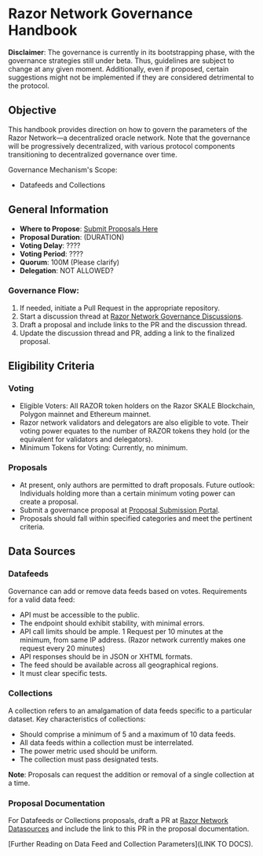 # Razor Network Governance Handbook

**Disclaimer**: The governance is currently in its bootstrapping phase, with the governance strategies still under beta. Thus, guidelines are subject to change at any given moment. Additionally, even if proposed, certain suggestions might not be implemented if they are considered detrimental to the protocol.

## Objective

This handbook provides direction on how to govern the parameters of the Razor Network—a decentralized oracle network. Note that the governance will be progressively decentralized, with various protocol components transitioning to decentralized governance over time.

Governance Mechanism's Scope:

- Datafeeds and Collections

## General Information

- **Where to Propose**: [Submit Proposals Here](URL)
- **Proposal Duration**: (DURATION)
- **Voting Delay**: ????
- **Voting Period**: ????
- **Quorum**: 100M (Please clarify)
- **Delegation**: NOT ALLOWED?

### Governance Flow:

1. If needed, initiate a Pull Request in the appropriate repository.
2. Start a discussion thread at [Razor Network Governance Discussions](https://github.com/razor-network/governance/discussions).
3. Draft a proposal and include links to the PR and the discussion thread.
4. Update the discussion thread and PR, adding a link to the finalized proposal.

## Eligibility Criteria

### Voting

- Eligible Voters: All RAZOR token holders on the Razor SKALE Blockchain, Polygon mainnet and Ethereum mainnet. 
- Razor network validators and delegators are also eligible to vote. Their voting power equates to the number of RAZOR tokens they hold (or the equivalent for validators and delegators).
- Minimum Tokens for Voting: Currently, no minimum. 

### Proposals

- At present, only authors are permitted to draft proposals. Future outlook: Individuals holding more than a certain minimum voting power can create a proposal.
- Submit a governance proposal at [Proposal Submission Portal](URL).
- Proposals should fall within specified categories and meet the pertinent criteria.

## Data Sources

### Datafeeds

Governance can add or remove data feeds based on votes. Requirements for a valid data feed:

- API must be accessible to the public.
- The endpoint should exhibit stability, with minimal errors.
- API call limits should be ample. 1 Request per 10 minutes at the minimum, from same IP address. (Razor network currently makes one request every 20 minutes)
- API responses should be in JSON or XHTML formats.
- The feed should be available across all geographical regions.
- It must clear specific tests.

### Collections

A collection refers to an amalgamation of data feeds specific to a particular dataset. Key characteristics of collections:

- Should comprise a minimum of 5 and a maximum of 10 data feeds.
- All data feeds within a collection must be interrelated.
- The power metric used should be uniform.
- The collection must pass designated tests.

**Note**: Proposals can request the addition or removal of a single collection at a time.

### Proposal Documentation

For Datafeeds or Collections proposals, draft a PR at [Razor Network Datasources](https://github.com/razor-network/datasources) and include the link to this PR in the proposal documentation.

[Further Reading on Data Feed and Collection Parameters](LINK TO DOCS).